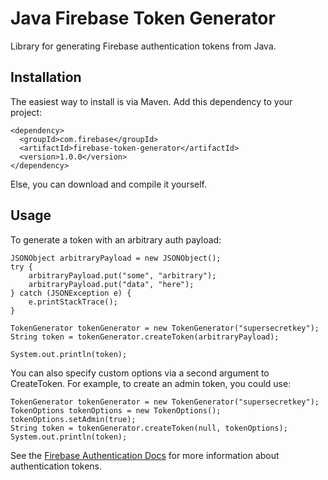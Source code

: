 # Java Firebase Token Generator

Library for generating Firebase authentication tokens from Java.

## Installation
The easiest way to install is via Maven. Add this dependency to your project:

```
<dependency>
  <groupId>com.firebase</groupId>
  <artifactId>firebase-token-generator</artifactId>
  <version>1.0.0</version>
</dependency>
```

Else, you can download and compile it yourself.

## Usage
To generate a token with an arbitrary auth payload:

```
JSONObject arbitraryPayload = new JSONObject();
try {
    arbitraryPayload.put("some", "arbitrary");
    arbitraryPayload.put("data", "here");
} catch (JSONException e) {
    e.printStackTrace();
}   
    
TokenGenerator tokenGenerator = new TokenGenerator("supersecretkey");
String token = tokenGenerator.createToken(arbitraryPayload);
    
System.out.println(token);
```

You can also specify custom options via a second argument to CreateToken.  For example, to create an admin token, you could use:

```
TokenGenerator tokenGenerator = new TokenGenerator("supersecretkey");
TokenOptions tokenOptions = new TokenOptions();
tokenOptions.setAdmin(true);
String token = tokenGenerator.createToken(null, tokenOptions);
System.out.println(token);
```

See the [Firebase Authentication Docs](https://www.firebase.com/docs/security/authentication.html) for more information about authentication tokens.
